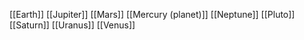 [[Earth]]
[[Jupiter]]
[[Mars]]
[[Mercury (planet)]]
[[Neptune]]
[[Pluto]]
[[Saturn]]
[[Uranus]]
[[Venus]]
